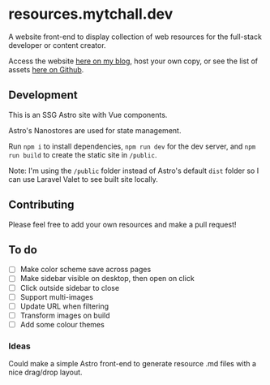 # resources.mytchall.dev

A website front-end to display collection of web resources for the full-stack developer or content creator.

Access the website [here on my blog](https://resources.mytchall.dev/), host your own copy, or see the list of assets [here on Github](Resources.md).

## Development

This is an SSG Astro site with Vue components.

Astro's Nanostores are used for state management.

Run `npm i` to install dependencies, `npm run dev` for the dev server, and `npm run build` to create the static site in `/public`.

Note: I'm using the `/public` folder instead of Astro's default `dist` folder so I can use Laravel Valet to see built site locally.

## Contributing

Please feel free to add your own resources and make a pull request!

## To do

- [ ] Make color scheme save across pages
- [ ] Make sidebar visible on desktop, then open on click
- [ ] Click outside sidebar to close
- [ ] Support multi-images
- [ ] Update URL when filtering
- [ ] Transform images on build
- [ ] Add some colour themes

### Ideas

Could make a simple Astro front-end to generate resource .md files with a nice drag/drop layout.
